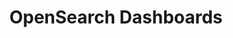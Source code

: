 ---
role: ui
title: OpenSearch Dashboards
artifact_id: opensearch-dashboards
architecture: arm64
platform: linux
type: rpm
artifact_url: https://artifacts.opensearch.org/releases/bundle/opensearch-dashboards/1.3.13/opensearch-dashboards-1.3.13-linux-arm64.rpm
version: 1.3.13
category: opensearch-dashboards
slug: opensearch-dashboards-1.3.13-linux-arm64-rpm
signature: https://artifacts.opensearch.org/releases/bundle/opensearch-dashboards/1.3.13/opensearch-dashboards-1.3.13-linux-arm64.rpm.sig
guide: https://opensearch.org/docs/latest/opensearch/install/rpm
---